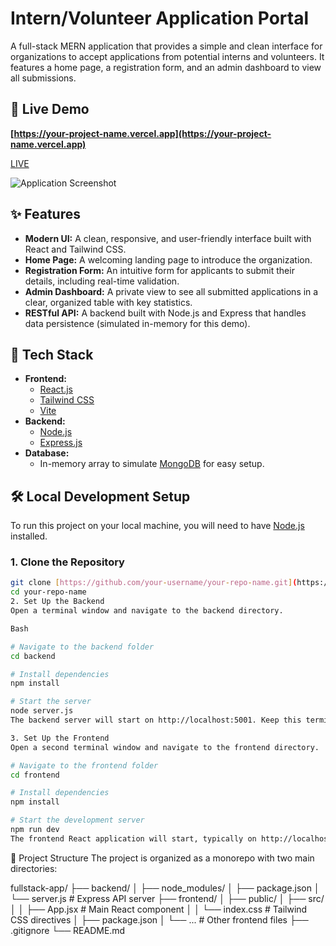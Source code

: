 # Intern/Volunteer Application Portal

A full-stack MERN application that provides a simple and clean interface for organizations to accept applications from potential interns and volunteers. It features a home page, a registration form, and an admin dashboard to view all submissions.

## 🚀 Live Demo



**[https://your-project-name.vercel.app](https://your-project-name.vercel.app)**

[LIVE](https://landing-page-intern.vercel.app/)

![Application Screenshot](https://placehold.co/800x450/6366f1/ffffff?text=Application+Preview)

## ✨ Features

* **Modern UI:** A clean, responsive, and user-friendly interface built with React and Tailwind CSS.
* **Home Page:** A welcoming landing page to introduce the organization.
* **Registration Form:** An intuitive form for applicants to submit their details, including real-time validation.
* **Admin Dashboard:** A private view to see all submitted applications in a clear, organized table with key statistics.
* **RESTful API:** A backend built with Node.js and Express that handles data persistence (simulated in-memory for this demo).

## 🚀 Tech Stack

* **Frontend:**
    * [React.js](https://reactjs.org/)
    * [Tailwind CSS](https://tailwindcss.com/)
    * [Vite](https://vitejs.dev/)
* **Backend:**
    * [Node.js](https://nodejs.org/)
    * [Express.js](https://expressjs.com/)
* **Database:**
    * In-memory array to simulate [MongoDB](https://www.mongodb.com/) for easy setup.

## 🛠️ Local Development Setup

To run this project on your local machine, you will need to have [Node.js](https://nodejs.org/en/download/) installed.

### 1. Clone the Repository

```bash
git clone [https://github.com/your-username/your-repo-name.git](https://github.com/your-username/your-repo-name.git)
cd your-repo-name
2. Set Up the Backend
Open a terminal window and navigate to the backend directory.

Bash

# Navigate to the backend folder
cd backend

# Install dependencies
npm install

# Start the server
node server.js
The backend server will start on http://localhost:5001. Keep this terminal running.

3. Set Up the Frontend
Open a second terminal window and navigate to the frontend directory.

# Navigate to the frontend folder
cd frontend

# Install dependencies
npm install

# Start the development server
npm run dev
The frontend React application will start, typically on http://localhost:5173. Open this URL in your browser to use the application.
```

📁 Project Structure
The project is organized as a monorepo with two main directories:

fullstack-app/
├── backend/
│   ├── node_modules/
│   ├── package.json
│   └── server.js        # Express API server
├── frontend/
│   ├── public/
│   ├── src/
│   │   ├── App.jsx      # Main React component
│   │   └── index.css    # Tailwind CSS directives
│   ├── package.json
│   └── ...              # Other frontend files
├── .gitignore
└── README.md
